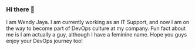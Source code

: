 ### Hi there 👋

<!--
**wendyjaya/wendyjaya** is a ✨ _special_ ✨ repository because its `README.md` (this file) appears on your GitHub profile.

Here are some ideas to get you started:

- 🔭 I’m currently working on ...
- 🌱 I’m currently learning ...
- 👯 I’m looking to collaborate on ...
- 🤔 I’m looking for help with ...
- 💬 Ask me about ...
- 📫 How to reach me: ...
- 😄 Pronouns: ...
- ⚡ Fun fact: ...
-->

I am Wendy Jaya. I am currently working as an IT Support, and now I am on the way to become part of DevOps culture at my company. 
Fun fact about me is I am actually a guy, although I have a feminine name. Hope you guys enjoy your DevOps journey too! 
